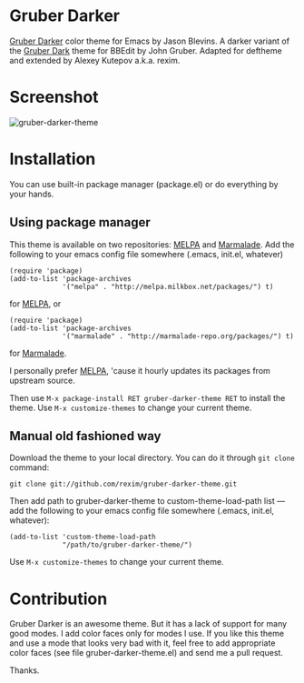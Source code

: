 # Gruber Darker #

[Gruber Darker](http://jblevins.org/projects/emacs-color-themes/color-theme-gruber-darker.el.html)
color theme for Emacs by Jason Blevins. A darker variant of the
[Gruber Dark](http://daringfireball.net/projects/bbcolors/schemes/)
theme for BBEdit by John Gruber. Adapted for deftheme and extended by
Alexey Kutepov a.k.a. rexim.

# Screenshot #

![gruber-darker-theme](http://i.imgur.com/8dY71hX.png)

# Installation #

You can use built-in package manager (package.el) or do everything by
your hands.

## Using package manager ##

This theme is available on two repositories:
[MELPA](http://melpa.milkbox.net/) and
[Marmalade](http://marmalade-repo.org/). Add the following to your
emacs config file somewhere (.emacs, init.el, whatever)

```
(require 'package)
(add-to-list 'package-archives
             '("melpa" . "http://melpa.milkbox.net/packages/") t)
```

for [MELPA](http://melpa.milkbox.net/), or

```
(require 'package)
(add-to-list 'package-archives
             '("marmalade" . "http://marmalade-repo.org/packages/") t)
```

for [Marmalade](http://marmalade-repo.org/).

I personally prefer [MELPA](http://melpa.milkbox.net/), 'cause it
hourly updates its packages from upstream source.

Then use `M-x package-install RET gruber-darker-theme RET` to install
the theme. Use `M-x customize-themes` to change your current theme.

## Manual old fashioned way ##

Download the theme to your local directory. You can do it through `git
clone` command:

```
git clone git://github.com/rexim/gruber-darker-theme.git
```

Then add path to gruber-darker-theme to custom-theme-load-path list —
add the following to your emacs config file somewhere (.emacs,
init.el, whatever):

```
(add-to-list 'custom-theme-load-path
             "/path/to/gruber-darker-theme/")
```

Use `M-x customize-themes` to change your current theme.

# Contribution #

Gruber Darker is an awesome theme. But it has a lack of support for
many good modes. I add color faces only for modes I use. If you like
this theme and use a mode that looks very bad with it, feel free to
add appropriate color faces (see file gruber-darker-theme.el) and send
me a pull request.

Thanks.
